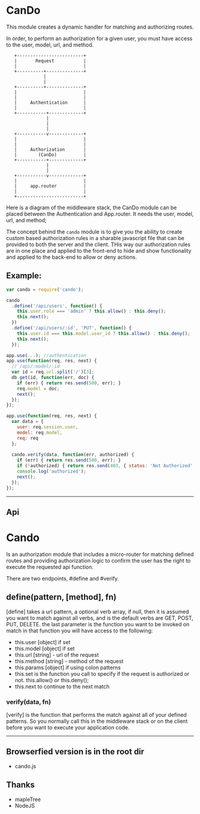 # CanDo

This module creates a dynamic handler for matching and authorizing routes.  

In order, to perform an authorization for a given user, you must have access to 
the user, model, url, and method.


       +-------------------------+
       |       Request           |
       |                         |
       +----------+--------------+
                  |
                  |
       +----------+--------------+
       |                         |
       |                         |
       |     Authentication      |
       |                         |
       +-----------+-------------+
                   |
                   |
                   |
       +-----------v-------------+
       |                         |
       |                         |
       |     Authorization       |
       |        (CanDo)          |
       +-----------+-------------+
                   |
                   |
       +-----------v-------------+
       |                         |
       |     app.router          |
       |                         |
       +-------------------------+
       

Here is a diagram of the middleware stack, the CanDo module can be placed between 
the Authentication and App.router.  It needs the user, model, url, and method;

The concept behind the `cando` module is to give you the ability to create custom based authorization rules in a sharable javascript file that can be provided to both the server and the client.  THis way our authorization rules are in one place and applied to the front-end to hide and show functionality and applied to the back-end to allow or deny actions.

## Example:

``` js
var cando = require('cando');

cando
  .define('/api/users', function() {
    this.user.role === 'admin' ? this.allow() : this.deny();
    this.next();
  })
  .define('/api/users/:id', 'PUT', function() {
    this.user.id === this.model.user_id ? this.allow() : this.deny();
    this.next();
  });

app.use(...); //authentication
app.use(function(req, res, next) {
  // /api/:model/:id
  var id = req.url.split('/')[3];
  db.get(id, function(err, doc) {
    if (err) { return res.send(500, err); }
    req.model = doc;
    next();
  });
});

app.use(function(req, res, next) {
  var data = {
    user: req.session.user,
    model: req.model,
    req: req
  };
  
  cando.verify(data, function(err, authorized) {
    if (err) { return res.send(500, err); }
    if (!authorized) { return res.send(403, { status: 'Not Authorized' }); }
    console.log('authorized');
    next();
  });
});
```

---

## Api

# Cando
 
Is an authorization module that includes a micro-router for matching
defined routes and providing authorization logic to confirm the 
user has the right to execute the requested api function.

There are two endpoints, #define and #verify.

## define(pattern, [method], fn)

[define] takes a url pattern, a optional verb array, if null, then it 
is assumed you want to match against all verbs, and is the default
verbs are GET, POST, PUT, DELETE.
the last parameter is the function you want to be invoked on match
in that function you will have access to the following:

* this.user [object] if set
* this.model [object] if set
* this.url [string] - url of the request
* this.method [string] - method of the request
* this.params [object] if using colon patterns
* this.set is the function you call to specify if the request is authorized
 or not.  this.allow() or this.deny();
* this.next to continue to the next match

### verify(data, fn)

[verify] is the function that performs the match against all of your defined
patterns.  So you normally call this in the middleware stack or on the client before you want to execute your application code.

---

## Browserfied version is in the root dir

* cando.js

## Thanks

* mapleTree
* NodeJS
